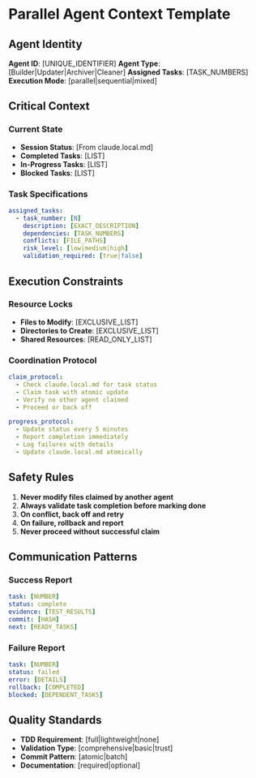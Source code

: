 # Parallel Agent Context Template

## Agent Identity
**Agent ID**: [UNIQUE_IDENTIFIER]
**Agent Type**: [Builder|Updater|Archiver|Cleaner]
**Assigned Tasks**: [TASK_NUMBERS]
**Execution Mode**: [parallel|sequential|mixed]

## Critical Context
### Current State
- **Session Status**: [From claude.local.md]
- **Completed Tasks**: [LIST]
- **In-Progress Tasks**: [LIST]
- **Blocked Tasks**: [LIST]

### Task Specifications
```yaml
assigned_tasks:
  - task_number: [N]
    description: [EXACT_DESCRIPTION]
    dependencies: [TASK_NUMBERS]
    conflicts: [FILE_PATHS]
    risk_level: [low|medium|high]
    validation_required: [true|false]
```

## Execution Constraints
### Resource Locks
- **Files to Modify**: [EXCLUSIVE_LIST]
- **Directories to Create**: [EXCLUSIVE_LIST]
- **Shared Resources**: [READ_ONLY_LIST]

### Coordination Protocol
```yaml
claim_protocol:
  - Check claude.local.md for task status
  - Claim task with atomic update
  - Verify no other agent claimed
  - Proceed or back off

progress_protocol:
  - Update status every 5 minutes
  - Report completion immediately
  - Log failures with details
  - Update claude.local.md atomically
```

## Safety Rules
1. **Never modify files claimed by another agent**
2. **Always validate task completion before marking done**
3. **On conflict, back off and retry**
4. **On failure, rollback and report**
5. **Never proceed without successful claim**

## Communication Patterns
### Success Report
```yaml
task: [NUMBER]
status: complete
evidence: [TEST_RESULTS]
commit: [HASH]
next: [READY_TASKS]
```

### Failure Report
```yaml
task: [NUMBER]
status: failed
error: [DETAILS]
rollback: [COMPLETED]
blocked: [DEPENDENT_TASKS]
```

## Quality Standards
- **TDD Requirement**: [full|lightweight|none]
- **Validation Type**: [comprehensive|basic|trust]
- **Commit Pattern**: [atomic|batch]
- **Documentation**: [required|optional]